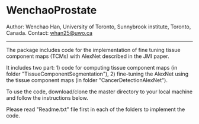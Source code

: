 # WenchaoProstate

Author: Wenchao Han, University of Toronto, Sunnybrook institute, Toronto, Canada.
Contact: whan25@uwo.ca

________
The package includes code for the implementation of fine tuning tissue component maps (TCMs) with AlexNet described in the JMI paper.

It includes two part: 1) code for computing tissue component maps (in folder "TissueComponentSegmentation"), 
2) fine-tuning the AlexNet using the tissue component maps (in folder "CancerDetectionAlexNet").

To use the code, download/clone the master directory to your local machine and follow the instructions below.

Please read "Readme.txt" file first in each of the folders to implement the code.
